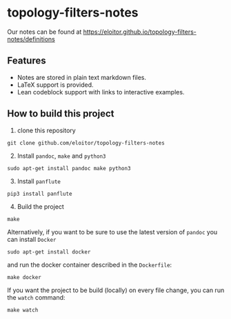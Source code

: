 # topology-filters-notes
Our notes can be found at https://eloitor.github.io/topology-filters-notes/definitions
 
## Features
- Notes are stored in plain text markdown files.
- LaTeX support is provided.
- Lean codeblock support with links to interactive examples.

## How to build this project

1. clone this repository
```
git clone github.com/eloitor/topology-filters-notes
```
2. Install `pandoc`, `make` and `python3`
```
sudo apt-get install pandoc make python3
```
3. Install `panflute`
```
pip3 install panflute
```
4. Build the project
```
make
```

Alternatively, if you want to be sure to use the latest version of `pandoc` you can install `Docker`
```shell
sudo apt-get install docker
```
and run the docker container described in the `Dockerfile`:
```
make docker
```

If you want the project to be build (locally) on every file change, you can run the `watch` command:
```
make watch
```